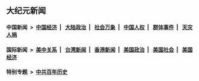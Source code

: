 ## 大纪元新闻

#### 中国新闻 &nbsp;>&nbsp; [中国经济](indexes/ncid283/README.md?09050845) &nbsp;| &nbsp; [大陆政治](indexes/ncid277/README.md?09050845) &nbsp;| &nbsp; [社会万象](indexes/ncid282/README.md?09050845) &nbsp;| &nbsp; [中国人权](indexes/ncid278/README.md?09050845) &nbsp;| &nbsp; [群体事件](indexes/ncid279/README.md?09050845) &nbsp;| &nbsp; [天灾人祸](indexes/ncid280/README.md?09050845)

#### 国际新闻 &nbsp;>&nbsp; [美中关系](indexes/nf1412576/README.md?09050845) &nbsp;| &nbsp; [台湾新闻](indexes/ncid1349361/README.md?09050845) &nbsp;| &nbsp; [香港新闻](indexes/ncid1349362/README.md?09050845) &nbsp;| &nbsp; [美国政治](indexes/ncid1078159/README.md?09050845) &nbsp;| &nbsp; [美国社会](indexes/ncid1078160/README.md?09050845) &nbsp;| &nbsp; [美国经济](indexes/ncid1078158/README.md?09050845)

#### 特别专题 &nbsp;>&nbsp; [中共百年历史](https://github.com/easy2view/epoch-special/blob/master/README.md?09050845)  
